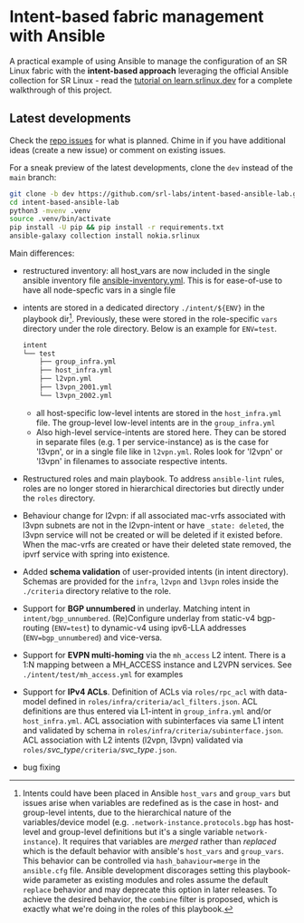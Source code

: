 # Intent-based fabric management with Ansible

A practical example of using Ansible to manage the configuration of an SR Linux fabric with the **intent-based approach** leveraging the official Ansible collection for SR Linux - read the [tutorial on learn.srlinux.dev](http://learn.srlinux.dev/tutorials/programmability/ansible/intent-based-management) for a complete walkthrough of this project.


## Latest developments

Check the [repo issues](https://github.com/srl-labs/intent-based-ansible-lab/issues) for what is planned. Chime in if you have additional ideas (create a new issue) or comment on existing issues.

For a sneak preview of the latest developments, clone the `dev` instead of the `main` branch:

```bash
git clone -b dev https://github.com/srl-labs/intent-based-ansible-lab.git
cd intent-based-ansible-lab
python3 -mvenv .venv
source .venv/bin/activate
pip install -U pip && pip install -r requirements.txt
ansible-galaxy collection install nokia.srlinux
```

Main differences:

* restructured inventory: all host_vars are now included in the single ansible inventory file [ansible-inventory.yml](https://github.com/srl-labs/intent-based-ansible-lab/blob/dev/inv/ansible-inventory.yml). This is for ease-of-use to have all node-specfic vars in a single file
* intents are stored in a  dedicated directory `./intent/${ENV}` in the playbook dir[^1]. Previously, these were stored in the role-specific `vars` directory under the role directory. Below is an example for `ENV=test`. 

    ```bash
    intent
    └── test
        ├── group_infra.yml
        ├── host_infra.yml
        ├── l2vpn.yml
        ├── l3vpn_2001.yml
        └── l3vpn_2002.yml
    ``` 
    * all host-specific low-level intents are stored in the `host_infra.yml` file. The group-level low-level intents are in the `group_infra.yml`
    * Also high-level service-intents are stored here. They can be stored in separate files (e.g. 1 per service-instance) as is the case for 'l3vpn', or in a single file like in `l2vpn.yml`. Roles look for 'l2vpn' or 'l3vpn' in filenames to associate respective intents.

* Restructured roles and main playbook. To address `ansible-lint` rules, roles are no longer stored in hierarchical directories but directly under the `roles` directory.
* Behaviour change for l2vpn: if all associated mac-vrfs associated with l3vpn subnets are not in the l2vpn-intent or have `_state: deleted`, the l3vpn service will not be created or will be deleted if it existed before. When the mac-vrfs are created or have their deleted state removed, the ipvrf service with spring into existence.
* Added **schema validation** of user-provided intents (in intent directory). Schemas are provided for the `infra`, `l2vpn` and `l3vpn` roles inside the `./criteria` directory relative to the role.
* Support for **BGP unnumbered** in underlay. Matching intent in `intent/bgp_unnumbered`. (Re)Configure underlay from static-v4 bgp-routing (`ENV=test`) to dynamic-v4 using ipv6-LLA addresses (`ENV=bgp_unnumbered`) and vice-versa.
* Support for **EVPN multi-homing** via the `mh_access` L2 intent. There is a 1:N mapping between a MH_ACCESS instance and L2VPN services. See `./intent/test/mh_access.yml` for examples
* Support for **IPv4 ACLs**. Definition of ACLs via `roles/rpc_acl` with data-model defined in `roles/infra/criteria/acl_filters.json`. ACL definitions are thus entered via L1-intent in `group_infra.yml` and/or `host_infra.yml`. ACL association with subinterfaces via same L1 intent and validated by schema in `roles/infra/criteria/subinterface.json`. ACL association with L2 intents (l2vpn, l3vpn) validated via `roles/`*svc_type*`/criteria/`*svc_type*`.json`.
* bug fixing

[^1]: Intents could have been placed in Ansible `host_vars` and `group_vars` but issues arise when variables are redefined as is the case in host- and group-level intents, due to the hierarchical nature of the variables/device model (e.g. `.network-instance.protocols.bgp` has host-level and group-level definitions but it's a single variable `network-instance`). It requires that variables are *merged* rather than *replaced* which is the default behavior with ansible's `host_vars` and `group_vars`. This behavior can be controlled via `hash_bahaviour=merge` in the `ansible.cfg` file. Ansible development discorages setting this playbook-wide parameter as existing modules and roles assume the default `replace` behavior and may deprecate this option in later releases. To achieve the desired behavior, the `combine` filter is proposed, which is exactly what we're doing in the roles of this playbook.
